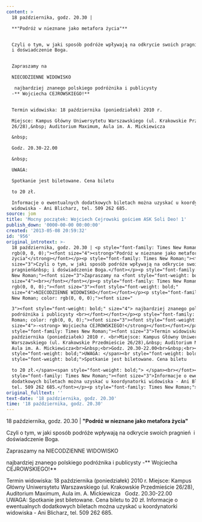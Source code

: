 ```yaml
---
content: >
  18 października, godz. 20.30 | 

  **"Podróż w nieznane jako metafora życia"**


  Czyli o tym, w jaki sposób podróże wpływają na odkrycie swoich pragnień&nbsp;
  i doświadczenie Boga.


  Zapraszamy na 

  NIECODZIENNE WIDOWISKO

   najbardziej znanego polskiego podróżnika i publicysty 
  -** Wojciecha CEJROWSKIEGO!**


  Termin widowiska: 18 października (poniedziałek) 2010 r. 

  Miejsce: Kampus Główny Uniwersytetu Warszawskiego (ul. Krakowskie Przedmieście
  26/28),&nbsp; Auditorium Maximum, Aula im. A. Mickiewicza

  &nbsp;

  Godz. 20.30-22.00

  &nbsp;

  UWAGA: 

  Spotkanie jest biletowane. Cena biletu 

  to 20 zł. 

  Informacje o ewentualnych dodatkowych biletach można uzyskać u koordynatorki
  widowiska - Ani Blicharz, tel. 509 262 685.
source: jom
title: 'Mocny początek: Wojciech Cejrowski gościem ASK Soli Deo! 1'
publish_down: '0000-00-00 00:00:00'
created: '2013-05-08 20:59:32'
id: '956'
original_introtext: >-
  18 października, godz. 20.30 | <p style="font-family: Times New Roman; color:
  rgb(0, 0, 0);"><font size="4"><strong>"Podróż w nieznane jako metafora
  życia"</strong></font></p><p style="font-family: Times New Roman;"><font
  size="3">Czyli o tym, w jaki sposób podróże wpływają na odkrycie swoich
  pragnień&nbsp; i doświadczenie Boga.</font></p><p style="font-family: Times
  New Roman;"><font size="3">Zapraszamy na <font style="font-weight: bold;"
  size="4"><br></font></font></p><p style="font-family: Times New Roman; color:
  rgb(0, 0, 0);"><font size="3"><font style="font-weight: bold;"
  size="4">NIECODZIENNE WIDOWISKO</font></font></p><p style="font-family: Times
  New Roman; color: rgb(0, 0, 0);"><font size="

  3"><font style="font-weight: bold;" size="4"> najbardziej znanego polskiego
  podróżnika i publicysty <br></font></font></p><p style="font-family: Times New
  Roman; color: rgb(0, 0, 0);"><font size="3"><font style="font-weight: bold;"
  size="4">-<strong> Wojciecha CEJROWSKIEGO!</strong></font></font></p><p
  style="font-family: Times New Roman;"><font size="3">Termin widowiska: 18
  października (poniedziałek) 2010 r. <br>Miejsce: Kampus Główny Uniwersytetu
  Warszawskiego (ul. Krakowskie Przedmieście 26/28),&nbsp; Auditorium Maximum,
  Aula im. A. Mickiewicza<br>&nbsp;<br>Godz. 20.30-22.00<br>&nbsp;<br><span
  style="font-weight: bold;">UWAGA: </span><br style="font-weight: bold;"><span
  style="font-weight: bold;">Spotkanie jest biletowane. Cena biletu 

  to 20 zł.</span><span style="font-weight: bold;"> </span><br></font></p><p
  style="font-family: Times New Roman;"><font size="3">Informacje o ewentualnych
  dodatkowych biletach można uzyskać u koordynatorki widowiska - Ani Blicharz,
  tel. 509 262 685.</font></p><p style="font-family: Times New Roman;"></p>
original_fulltext: ''
text-date: '18 października, godz. 20.30'
time: '18 października, godz. 20.30'
---
```

18 października, godz. 20.30 | 
**"Podróż w nieznane jako metafora życia"**

Czyli o tym, w jaki sposób podróże wpływają na odkrycie swoich pragnień&nbsp; i doświadczenie Boga.

Zapraszamy na 
NIECODZIENNE WIDOWISKO

 najbardziej znanego polskiego podróżnika i publicysty 
-** Wojciecha CEJROWSKIEGO!**

Termin widowiska: 18 października (poniedziałek) 2010 r. 
Miejsce: Kampus Główny Uniwersytetu Warszawskiego (ul. Krakowskie Przedmieście 26/28),&nbsp; Auditorium Maximum, Aula im. A. Mickiewicza
&nbsp;
Godz. 20.30-22.00
&nbsp;
UWAGA: 
Spotkanie jest biletowane. Cena biletu 
to 20 zł. 
Informacje o ewentualnych dodatkowych biletach można uzyskać u koordynatorki widowiska - Ani Blicharz, tel. 509 262 685.


<!--{{json:{"created_date":"2013-05-08 20:59:32","publish_down":"0000-00-00 00:00:00","id":"956"}}}-->